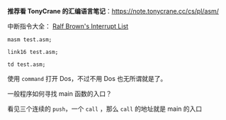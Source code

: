 
**推荐看 TonyCrane 的汇编语言笔记**：https://note.tonycrane.cc/cs/pl/asm/

中断指令大全： [Ralf Brown's Interrupt List](./interruptlist/rbrown.htm)

```
masm test.asm;

link16 test.asm;

td test.asm;
```

使用 `command` 打开 Dos，不过不用 Dos 也无所谓就是了。

一般程序如何寻找 main 函数的入口？

看见三个连续的 `push`，一个 `call` ，那么 `call` 的地址就是 main 的入口